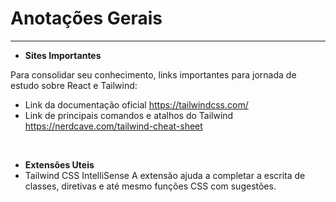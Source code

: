 # **Anotações Gerais**
* **


* **Sites Importantes**

Para consolidar seu conhecimento, links importantes para jornada de estudo sobre React e Tailwind:

* Link da documentação oficial
https://tailwindcss.com/
* Link de principais comandos e atalhos do Tailwind
https://nerdcave.com/tailwind-cheat-sheet


<br>

* **Extensões Uteis**
* Tailwind CSS IntelliSense
A extensão ajuda a completar a escrita de classes, diretivas e até mesmo funções CSS com sugestões.
